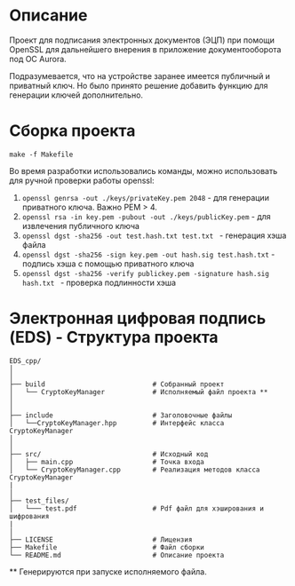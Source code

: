# Описание
Проект для подписания электронных документов (ЭЦП) при помощи OpenSSL для дальнейшего внерения в приложение документооборота под OC Aurora.

Подразумевается, что на устройстве заранее имеется публичный и приватный ключ. 
Но было принято решение добавить функцию для генерации ключей дополнительно.


# Сборка проекта

```
make -f Makefile
```


Во время разработки использовались команды, можно использовать для ручной проверки работы openssl:
  1. ```openssl genrsa -out ./keys/privateKey.pem 2048``` - для генерации приватного ключа. Важно PEM > 4.
  2. ```openssl rsa -in key.pem -pubout -out ./keys/publicKey.pem``` - для извлечения публичного ключа
  3. ```openssl dgst -sha256 -out test.hash.txt test.txt ``` - генерация хэша файла
  4. ```openssl dgst -sha256 -sign key.pem -out hash.sig test.hash.txt``` - подпись хэша с помощью приватного ключа
  5. ```openssl dgst -sha256 -verify publickey.pem -signature hash.sig hash.txt ``` - проверка подлинности хэша


# Электронная цифровая подпись (EDS) - Структура проекта
```
EDS_cpp/
│
│
├── build                           # Собранный проект
│   └── CryptoKeyManager            # Исполняемый файл проекта **
│
│
├── include                         # Заголовочные файлы
│   └──CryptoKeyManager.hpp         # Интерфейс класса CryptoKeyManager
│
│
├── src/                            # Исходный код
│   ├── main.cpp                    # Точка входа
│   └── CryptoKeyManager.cpp        # Реализация методов класса CryptoKeyManager 
|
│
├── test_files/   
│   └─── test.pdf                   # Pdf файл для хэширования и шифрования
|
│
├── LICENSE                         # Лицензия
├── Makefile                        # Файл сборки
└── README.md                       # Описание проекта
```

** Генерируются при запуске исполняемого файла.


